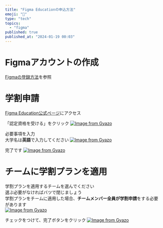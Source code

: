 ```yaml
---
title: "Figma Educationの申込方法"
emoji: "🐡"
type: "tech"
topics:
  - "figma"
published: true
published_at: "2024-01-19 00:03"
---
```


# Figmaアカウントの作成
 [Figmaの登録方法](https://scrapbox.io/hyouhyan/Figmaの登録方法)を参照

# 学割申請
[Figma Education公式ページ](https://www.figma.com/ja/education/)にアクセス

「認定資格を受ける」をクリック
[![Image from Gyazo](https://i.gyazo.com/dee0b57abc4ca711aa01f01a7fa9a181.png)](https://gyazo.com/dee0b57abc4ca711aa01f01a7fa9a181)

必要事項を入力  
大学名は**英語**で入力してください
[![Image from Gyazo](https://i.gyazo.com/e81f5249d666a8cae36065f5b63c9779.png)](https://gyazo.com/e81f5249d666a8cae36065f5b63c9779)

完了です
[![Image from Gyazo](https://i.gyazo.com/9e75d8564d059090b19f2c47714e4731.png)](https://gyazo.com/9e75d8564d059090b19f2c47714e4731)

# チームに学割プランを適用
学割プランを適用するチームを選んでください  
選ぶ必要がなければバツで閉じましょう  
学割プランをチームに適用した場合、**チームメンバー全員が学割申請**をする必要があります  
[![Image from Gyazo](https://i.gyazo.com/11384cb182364796afd2b4fb7975b120.png)](https://gyazo.com/11384cb182364796afd2b4fb7975b120)

チェックをつけて、完了ボタンをクリック
[![Image from Gyazo](https://i.gyazo.com/ad5e90c8f196ce7fdc27a73ed02ace3a.png)](https://gyazo.com/ad5e90c8f196ce7fdc27a73ed02ace3a)
